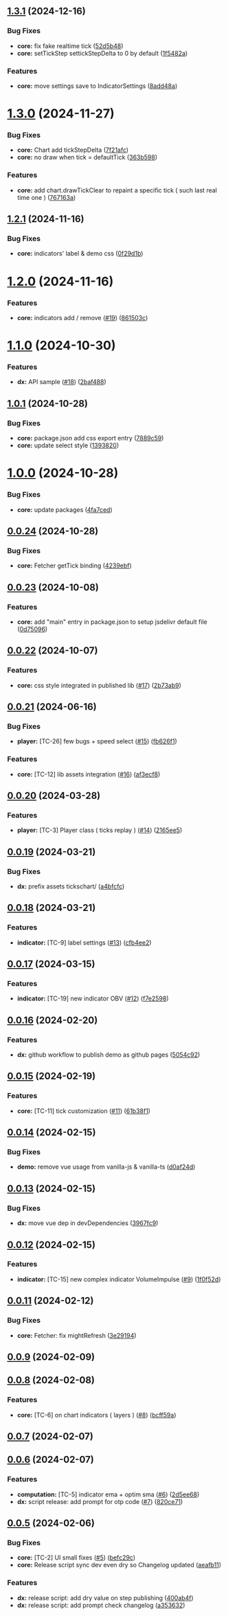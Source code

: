 ## [1.3.1](https://github.com/dmidz/tickschart/compare/v1.3.0...v1.3.1) (2024-12-16)


### Bug Fixes

* **core:** fix fake realtime tick ([52d5b48](https://github.com/dmidz/tickschart/commit/52d5b48379635dd3868de1150cdea8f0c98f2815))
* **core:** setTickStep settickStepDelta to 0 by default ([1f5482a](https://github.com/dmidz/tickschart/commit/1f5482aecbe65f928a50a65fa14286dbb6417c30))


### Features

* **core:** move settings save to IndicatorSettings ([8add48a](https://github.com/dmidz/tickschart/commit/8add48af76cc3f743f5769885abd746bfa711cb9))



# [1.3.0](https://github.com/dmidz/tickschart/compare/v1.2.1...v1.3.0) (2024-11-27)


### Bug Fixes

* **core:** Chart add tickStepDelta ([7f21afc](https://github.com/dmidz/tickschart/commit/7f21afc16e7924f6362f22cbb41be02ae7917b2f))
* **core:** no draw when tick = defaultTick ([363b598](https://github.com/dmidz/tickschart/commit/363b598d2a82c336f547688cb801dbd216c85a16))


### Features

* **core:** add chart.drawTickClear to repaint a specific tick ( such last real time one ) ([767163a](https://github.com/dmidz/tickschart/commit/767163a21da5166663d4508c9a011083b6000c21))



## [1.2.1](https://github.com/dmidz/tickschart/compare/v1.2.0...v1.2.1) (2024-11-16)


### Bug Fixes

* **core:** indicators' label & demo css ([0f29d1b](https://github.com/dmidz/tickschart/commit/0f29d1bdd4249b6ca5ad79cc3418c8419c2951fd))



# [1.2.0](https://github.com/dmidz/tickschart/compare/v1.1.0...v1.2.0) (2024-11-16)


### Features

* **core:** indicators add / remove ([#19](https://github.com/dmidz/tickschart/issues/19)) ([861503c](https://github.com/dmidz/tickschart/commit/861503c6ca54f794c594265d958a6e70bb10ebee))



# [1.1.0](https://github.com/dmidz/tickschart/compare/v1.0.1...v1.1.0) (2024-10-30)


### Features

* **dx:** API sample ([#18](https://github.com/dmidz/tickschart/issues/18)) ([2baf488](https://github.com/dmidz/tickschart/commit/2baf48891443a420d5555cfddc8e664ba05832aa))



## [1.0.1](https://github.com/dmidz/tickschart/compare/v1.0.0...v1.0.1) (2024-10-28)


### Bug Fixes

* **core:** package.json add css export entry ([7889c59](https://github.com/dmidz/tickschart/commit/7889c5932cf6c78a5a6f3d0fde2cc6502bb9cbff))
* **core:** update select style ([1393820](https://github.com/dmidz/tickschart/commit/139382029ca4ace1826b255cdde86e449c9d57ea))



# [1.0.0](https://github.com/dmidz/tickschart/compare/v0.0.24...v1.0.0) (2024-10-28)


### Bug Fixes

* **core:** update packages ([4fa7ced](https://github.com/dmidz/tickschart/commit/4fa7ced2de2952ce1163cf12e1360de1c9518003))



## [0.0.24](https://github.com/dmidz/tickschart/compare/v0.0.23...v0.0.24) (2024-10-28)


### Bug Fixes

* **core:** Fetcher getTick binding ([4239ebf](https://github.com/dmidz/tickschart/commit/4239ebfa9a37b1186caeb5df6dc2bfae8fb51314))



## [0.0.23](https://github.com/dmidz/tickschart/compare/v0.0.22...v0.0.23) (2024-10-08)


### Features

* **core:** add "main" entry in package.json to setup jsdelivr default file ([0d75096](https://github.com/dmidz/tickschart/commit/0d75096f4b0f8f104ac4108e61d9125d2011dd85))



## [0.0.22](https://github.com/dmidz/tickschart/compare/v0.0.21...v0.0.22) (2024-10-07)


### Features

* **core:** css style integrated in published lib ([#17](https://github.com/dmidz/tickschart/issues/17)) ([2b73ab9](https://github.com/dmidz/tickschart/commit/2b73ab9d5f0f5646a718f233af6e425283de5bad))



## [0.0.21](https://github.com/dmidz/tickschart/compare/v0.0.20...v0.0.21) (2024-06-16)


### Bug Fixes

* **player:** [TC-26] few bugs + speed select ([#15](https://github.com/dmidz/tickschart/issues/15)) ([fb626f1](https://github.com/dmidz/tickschart/commit/fb626f1a9fb8d59a1638165011bb3f463a50866f))


### Features

* **core:** [TC-12] lib assets integration ([#16](https://github.com/dmidz/tickschart/issues/16)) ([af3ecf8](https://github.com/dmidz/tickschart/commit/af3ecf880b2eea9772f9cf407cacf2a716ddbb90))



## [0.0.20](https://github.com/dmidz/tickschart/compare/v0.0.19...v0.0.20) (2024-03-28)


### Features

* **player:** [TC-3] Player class ( ticks replay ) ([#14](https://github.com/dmidz/tickschart/issues/14)) ([2165ee5](https://github.com/dmidz/tickschart/commit/2165ee5879bef71d9ecfe6669bfc3ad0c435db2c))



## [0.0.19](https://github.com/dmidz/tickschart/compare/v0.0.18...v0.0.19) (2024-03-21)


### Bug Fixes

* **dx:** prefix assets tickschart/ ([a4bfcfc](https://github.com/dmidz/tickschart/commit/a4bfcfcce3a18b61b94b6dd07330484114c04e64))



## [0.0.18](https://github.com/dmidz/tickschart/compare/v0.0.17...v0.0.18) (2024-03-21)


### Features

* **indicator:** [TC-9] label settings ([#13](https://github.com/dmidz/tickschart/issues/13)) ([cfb4ee2](https://github.com/dmidz/tickschart/commit/cfb4ee28f71dec3fd358e9d98865974f13bf3691))



## [0.0.17](https://github.com/dmidz/tickschart/compare/v0.0.16...v0.0.17) (2024-03-15)


### Features

* **indicator:** [TC-19] new indicator OBV ([#12](https://github.com/dmidz/tickschart/issues/12)) ([f7e2598](https://github.com/dmidz/tickschart/commit/f7e2598794341849713fab24e27df2e40e2aae8e))



## [0.0.16](https://github.com/dmidz/tickschart/compare/v0.0.15...v0.0.16) (2024-02-20)


### Features

* **dx:** github workflow to publish demo as github pages ([5054c92](https://github.com/dmidz/tickschart/commit/5054c9241dc2f0a96cc604f9a45d5697e1ed095b))



## [0.0.15](https://github.com/dmidz/tickschart/compare/v0.0.14...v0.0.15) (2024-02-19)


### Features

* **core:** [TC-11] tick customization ([#11](https://github.com/dmidz/tickschart/issues/11)) ([61b38f1](https://github.com/dmidz/tickschart/commit/61b38f1c2e37f368b9824486eb810a5d2384927b))



## [0.0.14](https://github.com/dmidz/tickschart/compare/v0.0.13...v0.0.14) (2024-02-15)


### Bug Fixes

* **demo:** remove vue usage from vanilla-js & vanilla-ts ([d0af24d](https://github.com/dmidz/tickschart/commit/d0af24dbf06defd7def86ea05287bcc16ed12ed3))



## [0.0.13](https://github.com/dmidz/tickschart/compare/v0.0.12...v0.0.13) (2024-02-15)


### Bug Fixes

* **dx:** move vue dep in devDependencies ([3967fc9](https://github.com/dmidz/tickschart/commit/3967fc98ef33e5ec5a5dbe15e9ec5caa3ed6b2be))



## [0.0.12](https://github.com/dmidz/tickschart/compare/v0.0.11...v0.0.12) (2024-02-15)


### Features

* **indicator:** [TC-15] new complex indicator VolumeImpulse ([#9](https://github.com/dmidz/tickschart/issues/9)) ([1f0f52d](https://github.com/dmidz/tickschart/commit/1f0f52dbe2f5c5aad94d62116a7cedf3cdff08df))



## [0.0.11](https://github.com/dmidz/tickschart/compare/v0.0.9...v0.0.11) (2024-02-12)


### Bug Fixes

* **core:** Fetcher: fix mightRefresh ([3e29194](https://github.com/dmidz/tickschart/commit/3e2919474957be6fdb3274c3a13d2e523f71a371))



## [0.0.9](https://github.com/dmidz/tickschart/compare/v0.0.8...v0.0.9) (2024-02-09)



## [0.0.8](https://github.com/dmidz/tickschart/compare/v0.0.7...v0.0.8) (2024-02-08)


### Features

* **core:** [TC-6] on chart indicators ( layers ) ([#8](https://github.com/dmidz/tickschart/issues/8)) ([bcff59a](https://github.com/dmidz/tickschart/commit/bcff59aef90d8949d4f524870dfa350a32e5d6ba))



## [0.0.7](https://github.com/dmidz/tickschart/compare/v0.0.6...v0.0.7) (2024-02-07)



## [0.0.6](https://github.com/dmidz/tickschart/compare/v0.0.5...v0.0.6) (2024-02-07)


### Features

* **computation:** [TC-5] indicator ema + optim sma ([#6](https://github.com/dmidz/tickschart/issues/6)) ([2d5ee68](https://github.com/dmidz/tickschart/commit/2d5ee68fab381ed93a49f84528664760128e2c66))
* **dx:** script release: add prompt for otp code ([#7](https://github.com/dmidz/tickschart/issues/7)) ([820ce71](https://github.com/dmidz/tickschart/commit/820ce71a6ec516c2bcbdcac5645183ec668f9155))



## [0.0.5](https://github.com/dmidz/tickschart/compare/v0.0.4...v0.0.5) (2024-02-06)


### Bug Fixes

* **core:** [TC-2] UI small fixes ([#5](https://github.com/dmidz/tickschart/issues/5)) ([befc29c](https://github.com/dmidz/tickschart/commit/befc29c4d09cbfe5e66db7330a41739e6956200c))
* **core:** Release script sync dev even dry so Changelog updated ([aeafb11](https://github.com/dmidz/tickschart/commit/aeafb11ec2934d4d9c46e5423912a2ae635d3415))


### Features

* **dx:** release script: add dry value on step publishing ([400ab4f](https://github.com/dmidz/tickschart/commit/400ab4f3d07e4150ee93669db58bd0d801a726f8))
* **dx:** release script: add prompt check changelog ([a353632](https://github.com/dmidz/tickschart/commit/a3536328955b87a67859e63a3b5a4d01ff3880a7))




